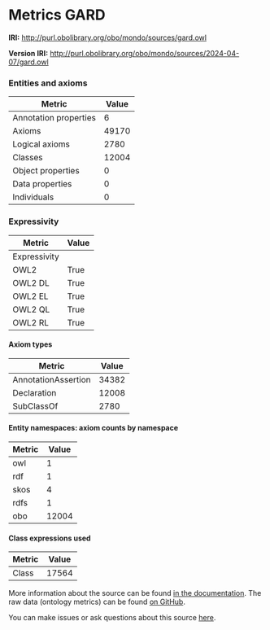 # Metrics GARD

**IRI:** http://purl.obolibrary.org/obo/mondo/sources/gard.owl

**Version IRI:** http://purl.obolibrary.org/obo/mondo/sources/2024-04-07/gard.owl

### Entities and axioms

| Metric | Value |
| ------ | ----- |
| Annotation properties | 6 |
| Axioms | 49170 |
| Logical axioms | 2780 |
| Classes | 12004 |
| Object properties | 0 |
| Data properties | 0 |
| Individuals | 0 |


### Expressivity

| Metric | Value |
| ------ | ----- |
| Expressivity |  |
| OWL2 | True |
| OWL2 DL | True |
| OWL2 EL | True |
| OWL2 QL | True |
| OWL2 RL | True |

#### Axiom types

| Metric | Value |
| ------ | ----- |
| AnnotationAssertion | 34382 |
| Declaration | 12008 |
| SubClassOf | 2780 |


#### Entity namespaces: axiom counts by namespace

| Metric | Value |
| ------ | ----- |
| owl | 1 |
| rdf | 1 |
| skos | 4 |
| rdfs | 1 |
| obo | 12004 |


#### Class expressions used

| Metric | Value |
| ------ | ----- |
| Class | 17564 |


More information about the source can be found [in the documentation](../sources.md). The raw data (ontology metrics) can be found [on GitHub](https://github.com/monarch-initiative/mondo-ingest/tree/main/src/ontology/metadata).

You can make issues or ask questions about this source [here](https://github.com/monarch-initiative/mondo-ingest/issues).

